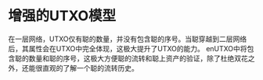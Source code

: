 增强的UTXO模型
====

在一层网络，UTXO仅有聪的数量，并没有包含聪的序号。当聪穿越到二层网络后，其属性会在UTXO中完全体现，这极大提升了UTXO的能力。
enUTXO中将包含聪的数量和聪的序号，这极大方便聪的流转和聪上资产的验证，除了杜绝双花之外，还能很直观的了解一个聪的流转历史。


